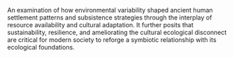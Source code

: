 An examination of how environmental variability shaped ancient human settlement patterns and subsistence strategies through the interplay of resource availability and cultural adaptation. It further posits that sustainability, resilience, and ameliorating the cultural ecological disconnect are critical for modern society to reforge a symbiotic relationship with its ecological foundations.
